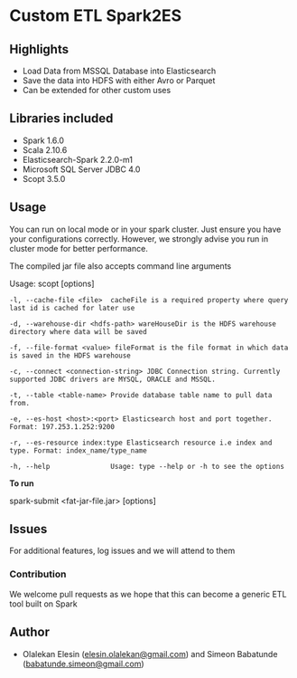 # Custom ETL Spark2ES

## Highlights

- Load Data from MSSQL Database into Elasticsearch
- Save the data into HDFS with either Avro or Parquet
- Can be extended for other custom uses

## Libraries included

- Spark 1.6.0
- Scala 2.10.6
- Elasticsearch-Spark 2.2.0-m1
- Microsoft SQL Server JDBC 4.0
- Scopt 3.5.0

## Usage

You can run on local mode or in your spark cluster. Just ensure you have your configurations correctly. However, we strongly advise you run in cluster mode for better performance.

The compiled jar file also accepts command line arguments

Usage: scopt [options]

  `-l, --cache-file <file>  cacheFile is a required property where query last id is cached for later use`

  `-d, --warehouse-dir <hdfs-path> wareHouseDir is the HDFS warehouse directory where data will be saved`

  `-f, --file-format <value> fileFormat is the file format in which data is saved in the HDFS warehouse`

  `-c, --connect <connection-string> JDBC Connection string. Currently supported JDBC drivers are MYSQL, ORACLE and MSSQL.`

  `-t, --table <table-name> Provide database table name to pull data from.`

  `-e, --es-host <host>:<port> Elasticsearch host and port together. Format: 197.253.1.252:9200`

  `-r, --es-resource index:type Elasticsearch resource i.e index and type. Format: index_name/type_name`

  `-h, --help               Usage: type --help or -h to see the options`


**To run**

spark-submit <fat-jar-file.jar> [options]

## Issues
For additional features, log issues and we will attend to them

### Contribution

We welcome pull requests as we hope that this can become a generic ETL tool built on Spark

## Author

- Olalekan Elesin (elesin.olalekan@gmail.com) and Simeon Babatunde (babatunde.simeon@gmail.com)
